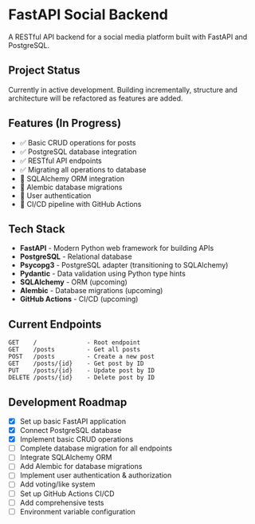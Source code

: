 # FastAPI Social Backend

A RESTful API backend for a social media platform built with FastAPI and PostgreSQL.

## Project Status

Currently in active development. Building incrementally, structure and architecture will be refactored as features are added.

## Features (In Progress)

- ✅ Basic CRUD operations for posts
- ✅ PostgreSQL database integration
- ✅ RESTful API endpoints
- ✅ Migrating all operations to database
- 🔄 SQLAlchemy ORM integration
- 🔄 Alembic database migrations
- 🔄 User authentication
- 🔄 CI/CD pipeline with GitHub Actions

## Tech Stack

- **FastAPI** - Modern Python web framework for building APIs
- **PostgreSQL** - Relational database
- **Psycopg3** - PostgreSQL adapter (transitioning to SQLAlchemy)
- **Pydantic** - Data validation using Python type hints
- **SQLAlchemy** - ORM (upcoming)
- **Alembic** - Database migrations (upcoming)
- **GitHub Actions** - CI/CD (upcoming)

## Current Endpoints

```
GET    /              - Root endpoint
GET    /posts         - Get all posts
POST   /posts         - Create a new post
GET    /posts/{id}    - Get post by ID
PUT    /posts/{id}    - Update post by ID
DELETE /posts/{id}    - Delete post by ID
```

## Development Roadmap

- [x] Set up basic FastAPI application
- [x] Connect PostgreSQL database
- [x] Implement basic CRUD operations
- [ ] Complete database migration for all endpoints
- [ ] Integrate SQLAlchemy ORM
- [ ] Add Alembic for database migrations
- [ ] Implement user authentication & authorization
- [ ] Add voting/like system
- [ ] Set up GitHub Actions CI/CD
- [ ] Add comprehensive tests
- [ ] Environment variable configuration